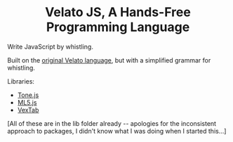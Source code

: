 <h1 align="center">Velato JS, A Hands-Free Programming Language</h1>

Write JavaScript by whistling.

Built on the [original Velato language](https://github.com/rottytooth/Velato), but with a simplified grammar for whistling.

Libraries:
* [Tone.js](https://tonejs.github.io/)
* [ML5.js](https://ml5js.org/)
* [VexTab](https://vexflow.com/vextab/)

[All of these are in the lib folder already -- apologies for the inconsistent approach to packages, I didn't know what I was doing when I started this...]


